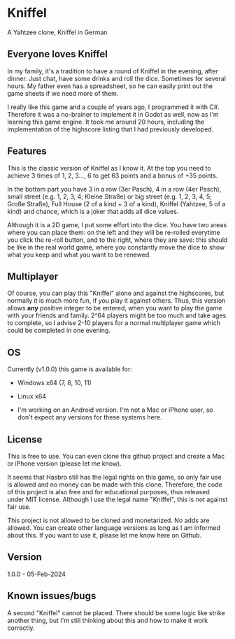# Kniffel
 A Yahtzee clone, Kniffel in German

## Everyone loves Kniffel
In my family, it's a tradition to have a round of Kniffel in the evening, after dinner. Just chat, have some drinks and roll the dice. Sometimes for several hours. My father even has a spreadsheet, so he can easily print out the game sheets if we need more of them.

I really like this game and a couple of years ago, I programmed it with C#. Therefore it was a no-brainer to implement it in Godot as well, now as I'm learning this game engine. It took me around 20 hours, including the implementation of the highscore listing that I had previously developed. 

## Features
This is the classic version of Kniffel as I know it. At the top you need to achieve 3 times of 1, 2, 3..., 6 to get 63 points and a bonus of +35 points.

In the bottom part you have 3 in a row (3er Pasch), 4 in a row (4er Pasch), small street (e.g. 1, 2, 3, 4; Kleine Straße) or big street (e.g. 1, 2, 3, 4, 5; Große Straße), Full House (2 of a kind + 3 of a kind), Kniffel (Yahtzee, 5 of a kind) and chance, which is a joker that adds all dice values.

Although it is a 2D game, I put some effort into the dice. You have two areas where you can place them: on the left and they will be re-rolled everytime you click the re-roll button, and to the right, where they are save: this should be like in the real world game, where you constantly move the dice to show what you keep and what you want to be renewed.

## Multiplayer
Of course, you can play this "Kniffel" alone and against the highscores, but normally it is much more fun, if you play it against others. Thus, this version allows __any__ positive integer to be entered, when you want to play the game with your friends and family. 2^64 players might be too much and take ages to complete, so I advise 2-10 players for a normal multiplayer game which could be completed in one evening. 

## OS
Currently (v1.0.0) this game is available for:
- Windows x64 (7, 8, 10, 11)
- Linux x64

- I'm working on an Android version. I'm not a Mac or iPhone user, so don't expect any versions for these systems here.

## License
This is free to use. You can even clone this github project and create a Mac or iPhone version (please let me know). 

It seems that Hasbro still has the legal rights on this game, so only fair use is allowed and no money can be made with this clone. Therefore, the code of this project is also free and for educational purposes, thus released under MIT license. Although I use the legal name "Kniffel", this is not against fair use.

This project is not allowed to be cloned and monetarized. No adds are allowed. You can create other language versions as long as I am informed about this. If you want to use it, please let me know here on Github.

## Version
1.0.0 - 05-Feb-2024

## Known issues/bugs
A second "Kniffel" cannot be placed. There should be some logic like strike another thing, but I'm still thinking about this and how to make it work correctly. 
